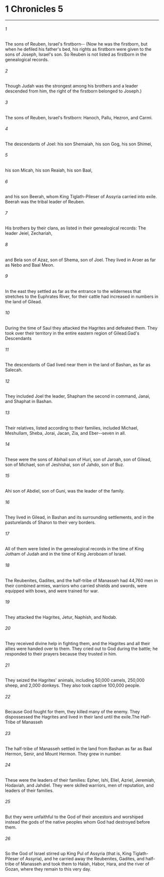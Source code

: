 # 1 Chronicles 5
***



###### 1 
The sons of Reuben, Israel's firstborn-- (Now he was the firstborn, but when he defiled his father's bed, his rights as firstborn were given to the sons of Joseph, Israel's son. So Reuben is not listed as firstborn in the genealogical records. 

###### 2 
Though Judah was the strongest among his brothers and a leader descended from him, the right of the firstborn belonged to Joseph.) 

###### 3 
The sons of Reuben, Israel's firstborn: Hanoch, Pallu, Hezron, and Carmi. 

###### 4 
The descendants of Joel: his son Shemaiah, his son Gog, his son Shimei, 

###### 5 
his son Micah, his son Reaiah, his son Baal, 

###### 6 
and his son Beerah, whom King Tiglath-Pileser of Assyria carried into exile. Beerah was the tribal leader of Reuben. 

###### 7 
His brothers by their clans, as listed in their genealogical records: The leader Jeiel, Zechariah, 

###### 8 
and Bela son of Azaz, son of Shema, son of Joel. They lived in Aroer as far as Nebo and Baal Meon. 

###### 9 
In the east they settled as far as the entrance to the wilderness that stretches to the Euphrates River, for their cattle had increased in numbers in the land of Gilead. 

###### 10 
During the time of Saul they attacked the Hagrites and defeated them. They took over their territory in the entire eastern region of Gilead.Gad's Descendants 

###### 11 
The descendants of Gad lived near them in the land of Bashan, as far as Salecah. 

###### 12 
They included Joel the leader, Shapham the second in command, Janai, and Shaphat in Bashan. 

###### 13 
Their relatives, listed according to their families, included Michael, Meshullam, Sheba, Jorai, Jacan, Zia, and Eber--seven in all. 

###### 14 
These were the sons of Abihail son of Huri, son of Jaroah, son of Gilead, son of Michael, son of Jeshishai, son of Jahdo, son of Buz. 

###### 15 
Ahi son of Abdiel, son of Guni, was the leader of the family. 

###### 16 
They lived in Gilead, in Bashan and its surrounding settlements, and in the pasturelands of Sharon to their very borders. 

###### 17 
All of them were listed in the genealogical records in the time of King Jotham of Judah and in the time of King Jeroboam of Israel. 

###### 18 
The Reubenites, Gadites, and the half-tribe of Manasseh had 44,760 men in their combined armies, warriors who carried shields and swords, were equipped with bows, and were trained for war. 

###### 19 
They attacked the Hagrites, Jetur, Naphish, and Nodab. 

###### 20 
They received divine help in fighting them, and the Hagrites and all their allies were handed over to them. They cried out to God during the battle; he responded to their prayers because they trusted in him. 

###### 21 
They seized the Hagrites' animals, including 50,000 camels, 250,000 sheep, and 2,000 donkeys. They also took captive 100,000 people. 

###### 22 
Because God fought for them, they killed many of the enemy. They dispossessed the Hagrites and lived in their land until the exile.The Half-Tribe of Manasseh 

###### 23 
The half-tribe of Manasseh settled in the land from Bashan as far as Baal Hermon, Senir, and Mount Hermon. They grew in number. 

###### 24 
These were the leaders of their families: Epher, Ishi, Eliel, Azriel, Jeremiah, Hodaviah, and Jahdiel. They were skilled warriors, men of reputation, and leaders of their families. 

###### 25 
But they were unfaithful to the God of their ancestors and worshiped instead the gods of the native peoples whom God had destroyed before them. 

###### 26 
So the God of Israel stirred up King Pul of Assyria (that is, King Tiglath-Pileser of Assyria), and he carried away the Reubenites, Gadites, and half-tribe of Manasseh and took them to Halah, Habor, Hara, and the river of Gozan, where they remain to this very day.
